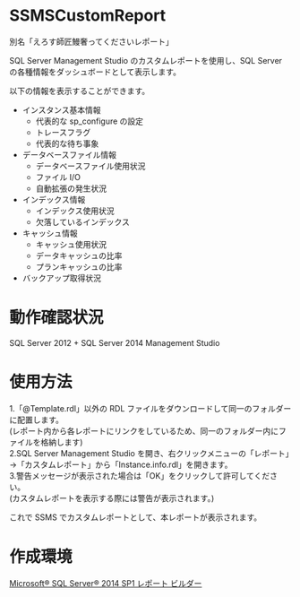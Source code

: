 # SSMSCustomReport
別名「えろす師匠鰻奢ってくださいレポート」

SQL Server Management Studio のカスタムレポートを使用し、SQL Server の各種情報をダッシュボードとして表示します。

以下の情報を表示することができます。
- インスタンス基本情報
  - 代表的な sp_configure の設定
  - トレースフラグ
  - 代表的な待ち事象
- データベースファイル情報
  - データベースファイル使用状況
  - ファイル I/O
  - 自動拡張の発生状況
- インデックス情報
  - インデックス使用状況
  - 欠落しているインデックス
- キャッシュ情報
  - キャッシュ使用状況
  - データキャッシュの比率
  - プランキャッシュの比率
- バックアップ取得状況

# 動作確認状況
SQL Server 2012 + SQL Server 2014 Management Studio

# 使用方法
1.「@Template.rdl」以外の RDL ファイルをダウンロードして同一のフォルダーに配置します。  
(レポート内から各レポートにリンクをしているため、同一のフォルダー内にファイルを格納します)  
2.SQL Server Management Studio を開き、右クリックメニューの「レポート」→「カスタムレポート」から「Instance.info.rdl」を開きます。  
3.警告メッセージが表示された場合は「OK」をクリックして許可してください。  
(カスタムレポートを表示する際には警告が表示されます。)  

これで SSMS でカスタムレポートとして、本レポートが表示されます。

# 作成環境
[Microsoft® SQL Server® 2014 SP1 レポート ビルダー ](http://www.microsoft.com/ja-jp/download/details.aspx?id=46695) 
